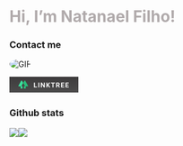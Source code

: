 <h1 style="color:#B0AAAB">Hi, I’m Natanael Filho!</h1>

### Contact me

<img  alt="GIF" height="123px" style="border-radius: 50%;" src="https://media.giphy.com/media/X7NFveezX68Cc/giphy.gif"/>

[<img src="./img/linktree-button.png">](https://linktr.ee/natalfernandes)



### Github stats

<a href="https://github.com/francisco1code/github-readme-statst">
  <img align="left"  height='140px' src="https://github-readme-stats.vercel.app/api?username=fernandes-natanael&show_icons=true&theme=dracula" />
</a>

<a href="https://github.com/francisco1code/github-readme-stats">
  <img align="left" height='140px' src="https://github-readme-stats.vercel.app/api/top-langs/?username=fernandes-natanael&hide=jupyter%20notebook,html&layout=compact&theme=dracula" />
</a>
